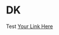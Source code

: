 # DK
Test 
[Your Link Here](https://studio.code.org/projects/applab/cZyksbcNK0TKlMoaw9bin9u5N7BJ__LSUH4WiwUbTso/edit)
